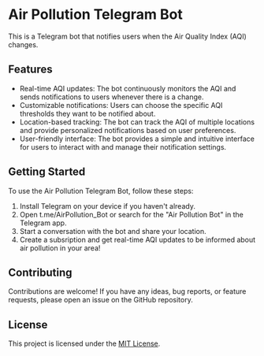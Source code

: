 # Air Pollution Telegram Bot

This is a Telegram bot that notifies users when the Air Quality Index (AQI) changes. 

## Features

- Real-time AQI updates: The bot continuously monitors the AQI and sends notifications to users whenever there is a change.
- Customizable notifications: Users can choose the specific AQI thresholds they want to be notified about.
- Location-based tracking: The bot can track the AQI of multiple locations and provide personalized notifications based on user preferences.
- User-friendly interface: The bot provides a simple and intuitive interface for users to interact with and manage their notification settings.

## Getting Started

To use the Air Pollution Telegram Bot, follow these steps:

1. Install Telegram on your device if you haven't already.
2. Open t.me/AirPollution_Bot or search for the "Air Pollution Bot" in the Telegram app.
3. Start a conversation with the bot and share your location.
4. Create a subsription and get real-time AQI updates to be informed about air pollution in your area!

## Contributing

Contributions are welcome! If you have any ideas, bug reports, or feature requests, please open an issue on the GitHub repository.

## License

This project is licensed under the [MIT License](LICENSE).
